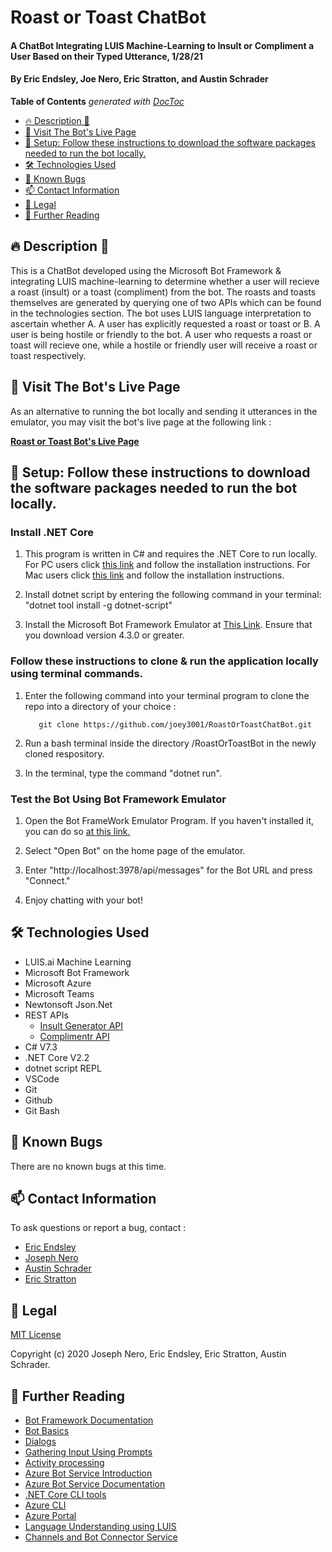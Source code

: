 <!-- START doctoc generated TOC please keep comment here to allow auto update -->
<!-- DON'T EDIT THIS SECTION, INSTEAD RE-RUN doctoc TO UPDATE -->
<!-- END doctoc generated TOC please keep comment here to allow auto update -->

# Roast or Toast ChatBot

#### A ChatBot Integrating LUIS Machine-Learning to Insult or Compliment a User Based on their Typed Utterance, 1/28/21

#### By Eric Endsley, Joe Nero, Eric Stratton, and Austin Schrader

**Table of Contents**  *generated with [DocToc](https://github.com/thlorenz/doctoc)*

* [🔥 Description 🥂](#-description-)
* [👀 Visit The Bot's Live Page](#-visit-the-bots-live-page)
* [🔧 Setup: Follow these instructions to download the software packages needed to run the bot locally.](#-setup-follow-these-instructions-to-download-the-software-packages-needed-to-run-the-bot-locally)
* [🛠️ Technologies Used](#%EF%B8%8F-technologies-used)
* [🐛 Known Bugs](#-known-bugs)
* [📫 Contact Information](#-contact-information)
* [📘 Legal](#-legal)
* [📖 Further Reading](#-further-reading)

## 🔥 Description 🥂

This is a ChatBot developed using the Microsoft Bot Framework & integrating LUIS machine-learning to determine whether a user will recieve a roast (insult) or a toast (compliment) from the bot. The roasts and toasts themselves are generated by querying one of two APIs which can be found in the technologies section. The bot uses LUIS language interpretation to ascertain whether A. A user has explicitly requested a roast or toast or B. A user is being hostile or friendly to the bot. A user who requests a roast or toast will recieve one, while a hostile or friendly user will receive a roast or toast respectively. 

## 👀 Visit The Bot's Live Page

As an alternative to running the bot locally and sending it utterances in the emulator, you may visit the bot's live page at the following link : 

**[Roast or Toast Bot's Live Page](https://www.roastortoastchatbot.com/)**

## 🔧 Setup: Follow these instructions to download the software packages needed to run the bot locally. 

### Install .NET Core

1. This program is written in C# and requires the .NET Core to run locally. For PC users click [this link](https://dotnet.microsoft.com/download/dotnet-core/thank-you/sdk-2.2.203-windows-x64-installer) and follow the installation instructions. 
For Mac users click [this link](https://dotnet.microsoft.com/download/dotnet-core/thank-you/sdk-2.2.106-macos-x64-installer) and follow the installation instructions.

2. Install dotnet script by entering the following command in your terminal: "dotnet tool install -g dotnet-script"

3. Install the Microsoft Bot Framework Emulator at [This Link](https://github.com/Microsoft/BotFramework-Emulator/releases). Ensure that you download version 4.3.0 or greater. 

### Follow these instructions to clone & run the application locally using terminal commands. 

1. Enter the following command into your terminal program to clone the repo into a directory of your choice : 

          git clone https://github.com/joey3001/RoastOrToastChatBot.git

2. Run a bash terminal inside the directory /RoastOrToastBot in the newly cloned respository. 

3. In the terminal, type the command "dotnet run".

### Test the Bot Using Bot Framework Emulator

1. Open the Bot FrameWork Emulator Program. If you haven't installed it, you can do so [at this link.](https://github.com/Microsoft/BotFramework-Emulator/releases)

2. Select "Open Bot" on the home page of the emulator. 

3. Enter "http://localhost:3978/api/messages" for the Bot URL and press "Connect." 

4. Enjoy chatting with your bot! 

## 🛠️ Technologies Used

  * LUIS.ai Machine Learning
  * Microsoft Bot Framework 
  * Microsoft Azure
  * Microsoft Teams
  * Newtonsoft Json.Net
  * REST APIs 
    * [Insult Generator API](https://insultgenerator.docs.apiary.io/#)
    * [Complimentr API](https://complimentr.com/)
  * C# V7.3
  * .NET Core V2.2
  * dotnet script REPL
  * VSCode 
  * Git
  * Github 
  * Git Bash

## 🐛 Known Bugs

There are no known bugs at this time. 

## 📫 Contact Information

To ask questions or report a bug, contact : 

  * [Eric Endsley](mailto:eric.endsley4@gmail.com)
  * [Joseph Nero](mailto:josephnero111@gmail.com)
  * [Austin Schrader](mailto:eric.endsley4@gmail.com)
  * [Eric Stratton](mailto:strattonericj@gmail.com)

## 📘 Legal

[MIT License](https://choosealicense.com/licenses/mit/)

Copyright (c) 2020 Joseph Nero, Eric Endsley, Eric Stratton, Austin Schrader. 

## 📖 Further Reading 

  * [Bot Framework Documentation](https://docs.botframework.com)
  * [Bot Basics](https://docs.microsoft.com/azure/bot-service/bot-builder-basics?view=azure-bot-service-4.0)
  * [Dialogs](https://docs.microsoft.com/en-us/azure/bot-service/bot-builder-concept-dialog?view=azure-bot-service-4.0)
  * [Gathering Input Using Prompts](https://docs.microsoft.com/en-us/azure/bot-service/bot-builder-prompts?view=azure-bot-service-4.0&tabs=csharp)
  * [Activity processing](https://docs.microsoft.com/en-us/azure/bot-service/bot-builder-concept-activity-processing?view=azure-bot-service-4.0)
  * [Azure Bot Service Introduction](https://docs.microsoft.com/azure/bot-service/bot-service-overview-introduction?view=azure-bot-service-4.0)
  * [Azure Bot Service Documentation](https://docs.microsoft.com/azure/bot-service/?view=azure-bot-service-4.0)
  * [.NET Core CLI tools](https://docs.microsoft.com/en-us/dotnet/core/tools/?tabs=netcore2x)
  * [Azure CLI](https://docs.microsoft.com/cli/azure/?view=azure-cli-latest)
  * [Azure Portal](https://portal.azure.com)
  * [Language Understanding using LUIS](https://docs.microsoft.com/en-us/azure/cognitive-services/luis/)
  * [Channels and Bot Connector Service](https://docs.microsoft.com/en-us/azure/bot-service/bot-concepts?view=azure-bot-service-4.0)

